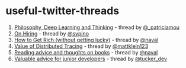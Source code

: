 # useful-twitter-threads

1. [Philosophy, Deep Learning and Thinking](https://twitter.com/_patriciamou/status/1296654041569570819) - thread by [@_patriciamou](https://twitter.com/_patriciamou)
2. [On Hiring](https://twitter.com/svpino/status/1289431085525295105) - thread by [@svpino](https://twitter.com/svpino)
3. [How to Get Rich (without getting lucky)](https://twitter.com/naval/status/1002103360646823936) - thread by [@naval](https://twitter.com/naval)
4. [Value of Distributed Tracing](https://twitter.com/mattklein123/status/1049813556592406528) - thread by [@mattklein123](https://twitter.com/mattklein123)
5. [Reading advice and thoughts on books](https://twitter.com/AlexAndBooks_/status/1302811435760783362) - thread by [@naval](https://twitter.com/naval)
6. [Valuable advice for junior developers](https://twitter.com/tucker_dev/status/1306619121476362240) - thread by [@tucker_dev](https://twitter.com/tucker_dev)

